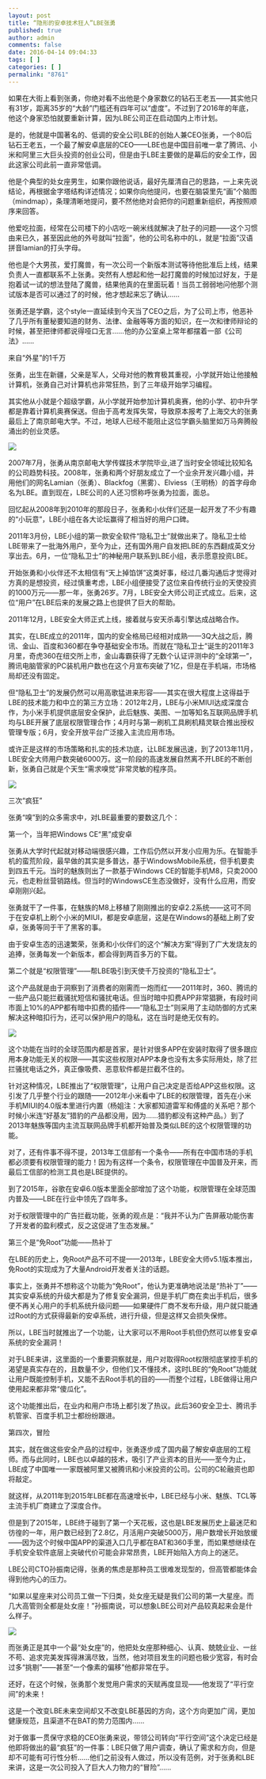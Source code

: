 ```yaml
---
layout: post
title: “隐形的安卓技术狂人”LBE张勇
published: true
author: admin
comments: false
date: 2016-04-14 09:04:33
tags: [ ]
categories: [ ]
permalink: "8761"
---
```

如果在大街上看到张勇，你绝对看不出他是个身家数亿的钻石王老五——其实他只有31岁，距离35岁的“大龄”门槛还有四年可以“虚度”。不过到了2016年的年底，他这个身家恐怕就要重新计算，因为LBE公司正在启动国内上市计划。

是的，他就是中国著名的、低调的安全公司LBE的创始人兼CEO张勇，一个80后钻石王老五，一个最了解安卓底层的CEO——LBE也是中国目前唯一拿了腾讯、小米和阿里三大巨头投资的创业公司，但是由于LBE主要做的是幕后的安全工作，因此这家公司此前一直非常低调。

他是个典型的处女座男生，如果你跟他说话，最好先厘清自己的思路，一上来先说结论，再根据金字塔结构详述情况；如果你向他提问，也要在脑袋里先“画”个脑图（mindmap），条理清晰地提问，要不然他绝对会把你的问题重新组织，再按照顺序来回答。

他爱吃拉面，经常在公司楼下的小店吃一碗米线就解决了肚子的问题——这个习惯由来已久，甚至因此他的外号就叫“拉面”，他的公司名称中的L，就是“拉面”汉语拼音lamian的打头字母。

他也是个大男孩，爱打魔兽，有一次公司一个新版本测试等待他批准后上线，结果负责人一直都联系不上张勇。突然有人想起和他一起打魔兽的时候加过好友，于是抱着试一试的想法登陆了魔兽，结果他真的在里面玩着！当员工弱弱地问他那个测试版本是否可以通过了的时候，他才想起来忘了确认……

张勇还是学霸，这个style一直延续到今天当了CEO之后，为了公司上市，他恶补了几乎所有董秘要知道的财务、法律、金融等等方面的知识，在一次和律师辩论的时候，甚至把律师都说得哑口无言……他的办公室桌上常年都摆着一部《公司法》……

来自“外星”的1千万

张勇，出生在新疆，父亲是军人，父母对他的教育极其重视，小学就开始让他接触计算机，张勇自己对计算机也非常狂热，到了三年级开始学习编程。

其实他从小就是个超级学霸，从小学就开始参加计算机奥赛，他的小学、初中升学都是靠着计算机奥赛保送。但由于高考发挥失常，导致原本报考了上海交大的张勇最后上了南京邮电大学。不过，地球人已经不能阻止这位学霸头脑里如万马奔腾般涌出的创业灵感。

![][1]

2007年7月，张勇从南京邮电大学传媒技术学院毕业,进了当时安全领域比较知名的公司趋势科技。2008年，张勇和两个好朋友成立了一个业余开发兴趣小组，并用他们的网名Lamian（张勇）、Blackfog（黑雾）、Elviess（王明杨）的首字母命名为LBE。直到现在，LBE公司的人还习惯称呼张勇为拉面，面总。

回忆起从2008年到2010年的那段日子，张勇和小伙伴们还是一起开发了不少有趣的“小玩意”，LBE小组在各大论坛赢得了相当好的用户口碑。

2011年3月份，LBE小组的第一款安全软件“隐私卫士”就做出来了。隐私卫士给LBE带来了一批海外用户，至今为止，还有国外用户自发把LBE的东西翻成英文分享出去。6月，一位“隐私卫士”的神秘用户联系到LBE小组，表示愿意投资LBE。

开始张勇和小伙伴还不太相信有“天上掉馅饼”这类好事，经过几番沟通后才觉得对方真的是想投资，经过慎重考虑，LBE小组便接受了这位来自传统行业的天使投资的1000万元——那一年，张勇26岁。7月，LBE安全大师公司正式成立。后来，这位“用户”在LBE后来的发展之路上也提供了巨大的帮助。

2011年12月，LBE安全大师正式上线，接着就与安天杀毒引擎达成战略合作。

其实，在LBE成立的2011年，国内的安全格局已经相对成熟——3Q大战之后，腾讯、金山、百度和360都在争夺基础安全市场。而就在“隐私卫士”诞生的2011年3月里，奇虎360在纽交所上市，金山毒霸获得了无数个认证评测中的“全球第一”，腾讯电脑管家的PC装机用户数也在这个月宣布突破了1亿，但是在手机端，市场格局却还没有固定。

但“隐私卫士”的发展仍然可以用高歌猛进来形容——其实在很大程度上这得益于LBE的技术能力和中立的第三方立场：2012年2月，LBE与小米MIUI达成深度合作，为小米手机提供底层安全保护，此后魅族、美图、一加等知名互联网品牌手机均与LBE开展了底层权限管理合作；4月时与第一刷机工具刷机精灵联合推出授权管理专版；6月，安全开放平台广泛接入主流应用市场。

或许正是这样的市场策略和扎实的技术功底，让LBE发展迅速，到了2013年11月，LBE安全大师用户数突破6000万。这一阶段的高速发展自然离不开LBE的不断创新，张勇自己就是个天生“需求嗅觉”非常灵敏的程序员。

![][2]

三次“疯狂”

张勇“嗅”到的众多需求中，对LBE最重要的要数这几个：

第一个，当年把Windows CE“黑”成安卓

张勇从大学时代起就对移动端很感兴趣，工作后仍然以开发小应用为乐。在智能手机的蛮荒阶段，最早做的其实是多普达，基于WindowsMobile系统，但手机要卖到四五千元。当时的魅族则出了一款基于Windows CE的智能手机M8，只卖2000元，也走粉丝营销路线。但当时的WindowsCE生态没做好，没有什么应用，而安卓刚刚兴起。

张勇就干了一件事，在魅族的M8上移植了刚刚推出的安卓2.2系统——这可不同于在安卓机上刷个小米的MIUI，都是安卓底层，这是在Windows的基础上刷了安卓，张勇等同于干了黑客的事。

由于安卓生态的迅速繁荣，张勇和小伙伴们的这个“解决方案”得到了广大发烧友的追捧，张勇每发一个新版本，都会得到两百多万的下载。

第二个就是“权限管理”——帮LBE吸引到天使千万投资的“隐私卫士”。

这个产品就是由于洞察到了消费者的刚需而一炮而红——2011年时，360、腾讯的一些产品只能拦截骚扰短信和骚扰电话。但当时暗中扣费APP非常猖獗，有段时间市面上10%的APP都有暗中扣费的插件——“隐私卫士”则采用了主动防御的方式来解决这种暗扣行为，还可以保护用户的隐私，这在当时是绝无仅有的。

![][3]

这个功能在当时的全球范围内都是首家，是针对很多APP在安装时取得了很多跟应用本身功能无关的权限——其实这些权限对APP本身也没有太多实际用处，除了拦拦骚扰电话之外，真正像吸费、恶意软件都是拦截不住的。

针对这种情况，LBE推出了“权限管理”，让用户自己决定是否给APP这些权限。这引发了几乎整个行业的跟随——2012年小米看中了LBE的权限管理，首先在小米手机MIUI的4.0版本里进行内置（杨姐注：大家都知道雷军和傅盛的关系吧？那个时候小米连“好基友”猎豹的产品都没用，因为……猎豹都没有这种产品。）到了2013年魅族等国内主流互联网品牌手机都开始普及类似LBE的这个权限管理的功能。

对了，还有件事不得不提，2013年工信部有一个条令——所有在中国市场的手机都必须要有权限管理的能力！因为有这样一个条令，权限管理在中国普及开来，而最后工信部的检测工具也是LBE提供的。

到了2015年，谷歌在安卓6.0版本里面全部增加了这个功能，权限管理在全球范围内普及——LBE在行业中领先了四年多。

对于权限管理中的广告拦截功能，张勇的观点是：“我并不认为广告屏蔽功能伤害了开发者的盈利模式，反之这促进了生态发展。”

第三个是“免Root”功能——热补丁

在LBE的历史上，免Root产品不可不提——2013年，LBE安全大师v5.1版本推出，免Root的实现成为了大量Android开发者关注的话题。

事实上，张勇并不想称这个功能为“免Root”，他认为更准确地说法是“热补丁”——其实安卓系统的升级大都是为了修复安全漏洞，但是手机厂商在卖出手机后，很多便不再关心用户的手机系统升级问题——如果硬件厂商不发布升级，用户就只能通过Root的方式获得最新的安卓系统，进行升级，但是这样又会损失保修。

所以，LBE当时就推出了一个功能，让大家可以不用Root手机但仍然可以修复安卓系统的安全漏洞！

对于LBE来讲，这里面的一个重要洞察就是，用户对取得Root权限彻底掌控手机的渴望是真实存在的，且数量不少，但他们又不懂技术，这时LBE的“免Root”功能就让用户既能控制手机，又能不去Root手机的目的——而整个过程，LBE做得让用户使用起来都非常“傻瓜化”。

这个功能推出后，在业内和用户市场上都引发了热议。此后360安全卫士、腾讯手机管家、百度手机卫士都纷纷跟进。

第四次，冒险

其实，就在做这些安全产品的过程中，张勇逐步成了国内最了解安卓底层的工程师。而与此同时，LBE也以卓越的技术，吸引了产业资本的目光——至今为止，LBE成了中国唯一一家既被阿里又被腾讯和小米投资的公司。公司的C轮融资也即将敲定。

就这样，从2011年到2015年LBE都在高速增长中，LBE已经与小米、魅族、TCL等主流手机厂商建立了深度合作。

但是到了2015年，LBE终于碰到了第一个天花板，这也是LBE发展历史上最迷茫和彷徨的一年，用户数已经到了2.8亿，月活用户突破5000万，用户数增长开始放缓——因为这个时候中国APP的渠道入口几乎都在BAT和360手里，而如果想继续在手机安全软件底层上突破代价可能会非常昂贵，LBE开始陷入方向上的迷茫。

LBE公司CTO孙振南记得，张勇的焦虑是那种员工很难发现型的，但高管都能体会得到他内心的压力。

“如果以星座来对公司员工做一下归类，处女座无疑是我们公司的第一大星座。而几大高管则全都是处女座！”孙振南说，可以想象LBE公司对产品较真起来会是什么样子。

![][4]

而张勇正是其中一个最“处女座”的，他把处女座那种细心、认真、兢兢业业、一丝不苟、追求完美发挥得淋漓尽致，当然，他对项目发生的问题也极少宽容，有时会过多“挑剔”——甚至“一个像素的偏移”他都非常在乎。

还好，在这个时候，张勇那个发觉用户需求的天赋再度显现——他发现了“平行空间”的未来！

这是一个改变LBE未来空间却又不改变LBE基因的方向，这个方向更加广阔，更加健康规范，且渠道不在BAT的势力范围内……

对于做事一贯保守求稳的CEO张勇来说，带领公司转向“平行空间”这个决定已经是他即将做出的最“疯狂”的一件事：LBE只做了用户调查，确认了需求和方向，但是却不可能有可行性分析……他们之前没有人做过，所以没有范例，对于张勇和LBE来讲，这是一次公司投入了巨大人力物力的“冒险”……

 [1]: http://yongz.com/yz/wp-content/uploads/2016/04/25b52f855066f7dbf316bad1fe92478b.jpg
 [2]: http://yongz.com/yz/wp-content/uploads/2016/04/318d6ca5763d6847422b3be54d03d083.jpg
 [3]: http://yongz.com/yz/wp-content/uploads/2016/04/d048102b61cd94350a8d9efac185563a.jpg
 [4]: http://yongz.com/yz/wp-content/uploads/2016/04/87be26b8230ca748288e3b1629e2fcc1.jpg